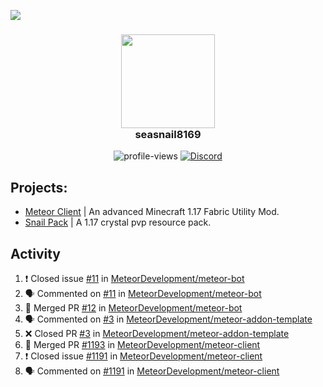 ![](https://hit.yhype.me/github/profile?user_id=17166139)

<h3 align="center">
  <img src="https://i.ibb.co/wLWw4DD/798694-D8-9-F3-D-434-E-B7-B4-E60460-E50-B4-F.png" width="150"/><br>
  seasnail8169
</h3>

<div align="center">
  <img src="https://komarev.com/ghpvc/?username=seasnail8169" alt="profile-views"/>
  <a href="https://discord.gg/bBGQZvd"><img src="https://img.shields.io/discord/689197705683140636?logo=discord" alt="Discord"/></a>
</div>

## Projects:

- [Meteor Client](https://github.com/MeteorDevelopment) | An advanced Minecraft 1.17 Fabric Utility Mod.
- [Snail Pack](https://github.com/seasnail8169/snail-pack) | A 1.17 crystal pvp resource pack.

## Activity

<!--START_SECTION:activity-->
1. ❗️ Closed issue [#11](https://github.com/MeteorDevelopment/meteor-bot/issues/11) in [MeteorDevelopment/meteor-bot](https://github.com/MeteorDevelopment/meteor-bot)
2. 🗣 Commented on [#11](https://github.com/MeteorDevelopment/meteor-bot/issues/11) in [MeteorDevelopment/meteor-bot](https://github.com/MeteorDevelopment/meteor-bot)
3. 🎉 Merged PR [#12](https://github.com/MeteorDevelopment/meteor-bot/pull/12) in [MeteorDevelopment/meteor-bot](https://github.com/MeteorDevelopment/meteor-bot)
4. 🗣 Commented on [#3](https://github.com/MeteorDevelopment/meteor-addon-template/issues/3) in [MeteorDevelopment/meteor-addon-template](https://github.com/MeteorDevelopment/meteor-addon-template)
5. ❌ Closed PR [#3](https://github.com/MeteorDevelopment/meteor-addon-template/pull/3) in [MeteorDevelopment/meteor-addon-template](https://github.com/MeteorDevelopment/meteor-addon-template)
6. 🎉 Merged PR [#1193](https://github.com/MeteorDevelopment/meteor-client/pull/1193) in [MeteorDevelopment/meteor-client](https://github.com/MeteorDevelopment/meteor-client)
7. ❗️ Closed issue [#1191](https://github.com/MeteorDevelopment/meteor-client/issues/1191) in [MeteorDevelopment/meteor-client](https://github.com/MeteorDevelopment/meteor-client)
8. 🗣 Commented on [#1191](https://github.com/MeteorDevelopment/meteor-client/issues/1191) in [MeteorDevelopment/meteor-client](https://github.com/MeteorDevelopment/meteor-client)
<!--END_SECTION:activity-->
